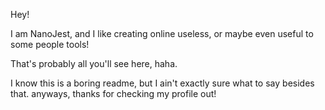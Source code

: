 Hey!

I am NanoJest, and I like creating online useless, or maybe even useful to some people tools!

That's probably all you'll see here, haha.

I know this is a boring readme, but I ain't exactly sure what to say besides that. anyways, thanks for checking my profile out!
